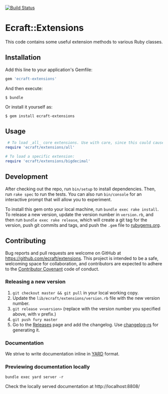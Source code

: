 [![Build Status](https://travis-ci.com/ecraft/ecraft-extensions.svg?token=BUqjqARNkptMDoMbPtFS&branch=master)](https://travis-ci.com/ecraft/ecraft-extensions)

# Ecraft::Extensions

This code contains some useful extension methods to various Ruby classes.

## Installation

Add this line to your application's Gemfile:

```ruby
gem 'ecraft-extensions'
```

And then execute:

    $ bundle

Or install it yourself as:

    $ gem install ecraft-extensions

## Usage

```ruby
 # To load _all_ core extensions. Use with care, since this could cause conflicts with other libraries.
require 'ecraft/extensions/all'

# To load a specific extension:
require 'ecraft/extensions/bigdecimal'
```

## Development

After checking out the repo, run `bin/setup` to install dependencies. Then, run `rake spec` to run the tests. You can also run `bin/console` for an interactive prompt that will allow you to experiment.

To install this gem onto your local machine, run `bundle exec rake install`. To release a new version, update the version number in `version.rb`, and then run `bundle exec rake release`, which will create a git tag for the version, push git commits and tags, and push the `.gem` file to [rubygems.org](https://rubygems.org).

## Contributing

Bug reports and pull requests are welcome on GitHub at https://github.com/ecraft/extensions. This project is intended to be a safe, welcoming space for collaboration, and contributors are expected to adhere to the [Contributor Covenant](contributor-covenant.org) code of conduct.

### Releasing a new version

1. `git checkout master && git pull` in your local working copy.
1. Update the `lib/ecraft/extensions/version.rb` file with the new version number.
1. `git release v<version>` (replace with the version number you specified above, with v prefix.)
1. `git push fury master`
1. Go to the [Releases](https://github.com/ecraft/ecraft-extensions/releases) page and add the changelog. Use [changelog-rs](https://github.com/perlun/changelog-rs) for generating it.

### Documentation

We strive to write documentation inline in [YARD](http://yardoc.org) format.

### Previewing documentation locally
```
bundle exec yard server -r
```

Check the locally served documentation at http://localhost:8808/
